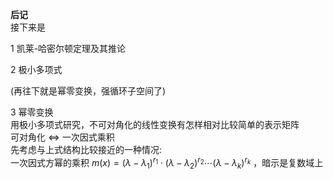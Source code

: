 **后记**  
接下来是  
  
1 凯莱-哈密尔顿定理及其推论  
  
2 极小多项式  
  
(再往下就是幂零变换，强循环子空间了)  
  
3 幂零变换  
用极小多项式研究，不可对角化的线性变换有怎样相对比较简单的表示矩阵  
可对角化 $\Leftrightarrow$ 一次因式乘积  
先考虑与上式结构比较接近的一种情况:  
一次因式方幂的乘积 $m(x)=(\lambda-\lambda_1)^{r_1}\cdot(\lambda-\lambda_2)^{r_2}\cdots(\lambda-\lambda_k)^{r_k}$ ，暗示是复数域上  
